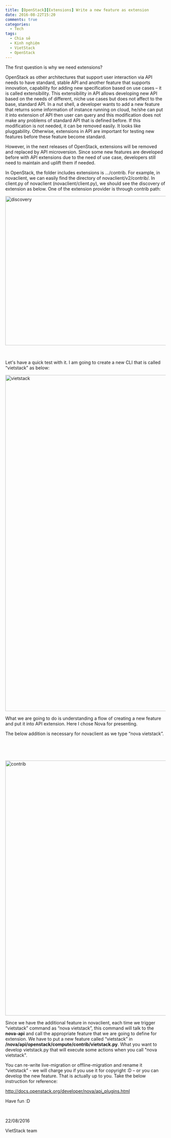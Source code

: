 ```yaml
---
title: [OpenStack][Extensions] Write a new feature as extension
date: 2016-08-22T15:20
comments: true
categories: 
  - Tech
tags: 
  - Chia sẻ
  - Kinh nghiệm
  - VietStack
  - OpenStack
---
```

The first question is why we need extensions?

OpenStack as other architectures that support user interaction via API needs to have standard, stable API and another feature that supports innovation, capability for adding new specification based on use cases – it is called extensibility. This extensibility in API allows developing new API based on the needs of different, niche use cases but does not affect to the base, standard API. In a nut shell, a developer wants to add a new feature that returns some information of instance running on cloud, he/she can put it into extension of API then user can query and this modification does not make any problems of standard API that is defined before. If this modification is not needed, it can be removed easily. It looks like pluggability. Otherwise, extensions in API are important for testing new features before these feature become standard.

However, in the next releases of OpenStack, extensions will be removed and replaced by API microversion. Since some new features are developed before with API extensions due to the need of use case, developers still need to maintain and uplift them if needed.

In OpenStack, the folder includes extensions is …/contrib. For example, in novaclient, we can easily find the directory of novaclient/v2/contrib/. In client.py of novaclient (novaclient/client.py), we should see the discovery of extension as below. One of the extension provider is through contrib path:

<img class="alignnone size-full wp-image-880" src="https://vietstack.files.wordpress.com/2016/08/discovery.png" alt="discovery" width="1300" height="469" />

&nbsp;

Let's have a quick test with it. I am going to create a new CLI that is called “vietstack” as below:

<img class="alignnone size-full wp-image-868" src="https://vietstack.files.wordpress.com/2016/08/vietstack.png" alt="vietstack" width="1855" height="1056" />

What we are going to do is understanding a flow of creating a new feature and put it into API extension. Here I chose Nova for presenting.

The below addition is necessary for novaclient as we type “nova vietstack”.

&nbsp;

&nbsp;

<img class="alignnone size-full wp-image-877" src="https://vietstack.files.wordpress.com/2016/08/contrib.png" alt="contrib" width="1300" height="801" />

Since we have the additional feature in novaclient, each time we trigger “vietstack” command as “nova vietstack”, this command will talk to the <strong>nova-api</strong> and call the appropriate feature that we are going to define for extension. We have to put a new feature called “vietstack” in <strong>/nova/api/openstack/compute/contrib/vietstack.py</strong>. What you want to develop vietstack.py that will execute some actions when you call "nova vietstack".

You can re-write live-migration or offline-migration and rename it “vietstack” - we will charge you if you use it for copyright :D – or you can develop the new feature. That is actually up to you. Take the below instruction for reference:

http://docs.openstack.org/developer/nova/api_plugins.html

Have fun :D

&nbsp;

22/08/2016

VietStack team

<h6></h6>
